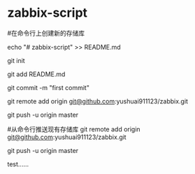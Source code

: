 # zabbix-script

#在命令行上创建新的存储库

echo "# zabbix-script" >> README.md

git init

git add README.md

git commit -m "first commit"

git remote add origin git@github.com:yushuai911123/zabbix.git

git push -u origin master

#从命令行推送现有存储库
git remote add origin git@github.com:yushuai911123/zabbix.git

git push -u origin master

test......
